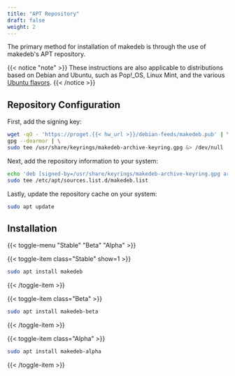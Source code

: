 ```yaml
---
title: "APT Repository"
draft: false
weight: 2
---
```


The primary method for installation of makedeb is through the use of makedeb's APT repository.

{{< notice "note" >}}
These instructions are also applicable to distributions based on Debian and Ubuntu, such as Pop!\_OS, Linux Mint, and the various [Ubuntu flavors](https://ubuntu.com/download/flavours).
{{< /notice >}}

## Repository Configuration

First, add the signing key:

```sh
wget -qO - 'https://proget.{{< hw_url >}}/debian-feeds/makedeb.pub' | \
gpg --dearmor | \
sudo tee /usr/share/keyrings/makedeb-archive-keyring.gpg &> /dev/null
```

Next, add the repository information to your system:

```sh
echo 'deb [signed-by=/usr/share/keyrings/makedeb-archive-keyring.gpg arch=all] https://{{env.proget_url}}/ makedeb main' | \
sudo tee /etc/apt/sources.list.d/makedeb.list
```

Lastly, update the repository cache on your system:

```sh
sudo apt update
```

## Installation
{{< toggle-menu "Stable" "Beta" "Alpha" >}}

{{< toggle-item class="Stable" show=1 >}}
```sh
sudo apt install makedeb
```
{{< /toggle-item >}}

{{< toggle-item class="Beta" >}}
```sh
sudo apt install makedeb-beta
```
{{< /toggle-item >}}

{{< toggle-item class="Alpha" >}}
```sh
sudo apt install makedeb-alpha
```
{{< /toggle-item >}}
